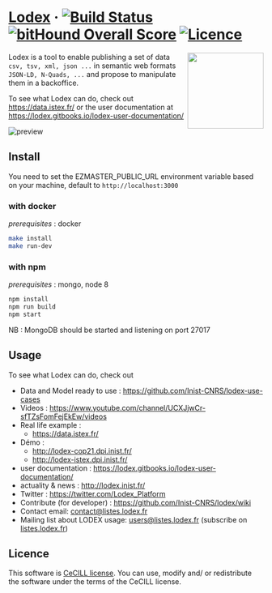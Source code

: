 # [Lodex](http://lodex.inist.fr) &middot; [![Build Status](https://travis-ci.org/Inist-CNRS/lodex.svg?branch=master)](https://travis-ci.org/Inist-CNRS/lodex) [![bitHound Overall Score](https://cdn.rawgit.com/aleen42/badges/master/src/gitbook_1.svg)](https://lodex.gitbooks.io/lodex-user-documentation) [![Licence](https://img.shields.io/badge/licence-CeCILL%202.1-yellow.svg)](http://www.cecill.info)

<img src="https://user-images.githubusercontent.com/7420853/30152932-1794db3c-93b5-11e7-98ab-a7f28d0061cb.png" width=150 align=right>

Lodex is a tool to enable publishing a set of data `csv, tsv, xml, json ...` in semantic web formats `JSON-LD, N-Quads, ...` and propose to manipulate them in a backoffice.

To see what Lodex can do, check out https://data.istex.fr/ or the user documentation at https://lodex.gitbooks.io/lodex-user-documentation/

![preview](https://docs.google.com/drawings/d/e/2PACX-1vQA8ze2ktkRLXZB9sNWkft0cUpf_jOJbTfQA7AtzvwsRfswBCuiWwEsI3kvHzAzmZNhz4CxcePQ02cA/pub?w=904&h=581)

## Install

You need to set the EZMASTER_PUBLIC_URL environment variable based on your machine, default to `http://localhost:3000`

### with docker

_prerequisites_ : docker

```bash
make install
make run-dev
```

### with npm

_prerequisites_ : mongo, node 8

```bash
npm install
npm run build
npm start
```

NB : MongoDB should be started and listening on port 27017

## Usage

To see what Lodex can do, check out

- Data and Model ready to use : https://github.com/Inist-CNRS/lodex-use-cases
- Videos : https://www.youtube.com/channel/UCXJjwCr-sfTZsFomFejEkEw/videos
- Real life example : 
  - https://data.istex.fr/
- Démo :
  - http://lodex-cop21.dpi.inist.fr/ 
  - http://lodex-istex.dpi.inist.fr/
- user documentation : https://lodex.gitbooks.io/lodex-user-documentation/
- actuality & news : http://lodex.inist.fr/
- Twitter : https://twitter.com/Lodex_Platform
- Contribute (for developer) : https://github.com/Inist-CNRS/lodex/wiki
- Contact email: contact@listes.lodex.fr
- Mailing list about LODEX usage: users@listes.lodex.fr (subscribe on [listes.lodex.fr](https://listes.lodex.fr/sympa/info/users))

## Licence

This software is [CeCILL license](https://github.com/Inist-CNRS/lodex/blob/master/LICENSE).
You can  use, modify and/ or redistribute the software under the terms of the CeCILL license.
